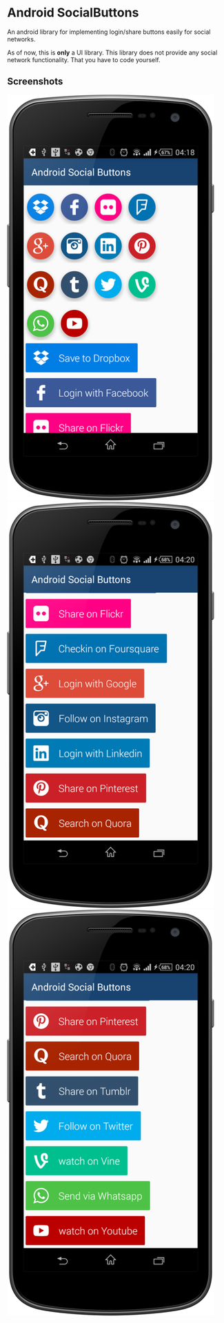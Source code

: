 # Android SocialButtons
An android library for implementing login/share buttons easily for social networks.

As of now, this is **only** a UI library. This library does not provide any social network
functionality. That you have to code yourself. 

## Screenshots
<img src="/screenshots/screen1.png" width="480"/>
<img src="/screenshots/screen2.png" width="480"/>
<img src="/screenshots/screen3.png" width="480"/>
